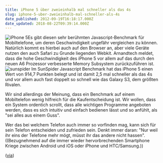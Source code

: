 ```yaml
---
title: iPhone 5 über zweieinhalb mal schneller als das 4s
slug: iphone-5-uber-zweieinhalb-mal-schneller-als-4s
date_published: 2012-09-19T16:18:17.000Z
date_updated: 2018-08-22T09:39:14.000Z
---
```


![iPhone 5](//picdump.thafaker.de/2012/09/Bildschirmfoto-2012-09-17-um-15.45.40-100x100.png)Es gibt diesen sehr berühmten Javascript-Benchmark für Mobiltelefone, um deren Geschwindigkeit ungefähr vergleichen zu können. Natürlich kommt es hierbei auch auf den Browser an, aber viele Geräte nutzen den auch Safari zu Grunde liegenden Webkit. Arnandtech meldet, dass die hohe Geschwindigkeit des iPhone 5 vor allem auf das durch den neuen A6 Prozessor verbesserte Memory Subsystem zurückzuführen ist. 
![sunspider](//picdump.thafaker.de/2012/09/sunspider.jpg)
Im SunSpider Javascript Benchmark hat das iPhone 5 einen Wert von 914,7 Punkten belegt und ist damit 2,5 mal schneller als das 4s und vor allem auch fast doppelt so schnell wie das Galaxy S3, dem größten Rivalen.

Wir sind allerdings der Meinung, dass ein Benchmark auf einem Mobiltelefon wenig hilfreich für die Kaufentscheidung ist. Wir wollen, dass ein System ordentich scrollt, dass alle wichtigen Programme angeboten werden, dass es sich intuitiv und einfach bedienen lässt und so anfühlt, als "sei alles aus einem Guss".

Wer das bei welchem Telefon auch immer so vorfinden mag, kann sich für sein Telefon entscheiden und zufrieden sein. Denkt immer daran: "Nur weil ihr eins der Telefone mehr mögt, müsst ihr das andere nicht hassen". ((Bezugnehmend auf die immer wieder hervorbrechenden Smartphone Kriege zwischen Android und iOS oder iPhone und HTC/Samsung.))

([via](http://www.macrumors.com/2012/09/19/iphone-5-javascript-benchmarks-over-twice-as-fast/))
